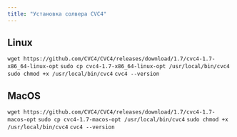 ```yaml
---
title: "Установка солвера CVC4"
---
```


## Linux

`wget https://github.com/CVC4/CVC4/releases/download/1.7/cvc4-1.7-x86_64-linux-opt`
`sudo cp cvc4-1.7-x86_64-linux-opt /usr/local/bin/cvc4`
`sudo chmod +x /usr/local/bin/cvc4`
`cvc4 --version`

## MacOS

`wget https://github.com/CVC4/CVC4/releases/download/1.7/cvc4-1.7-macos-opt`
`sudo cp cvc4-1.7-macos-opt /usr/local/bin/cvc4`
`sudo chmod +x /usr/local/bin/cvc4`
`cvc4 --version`
